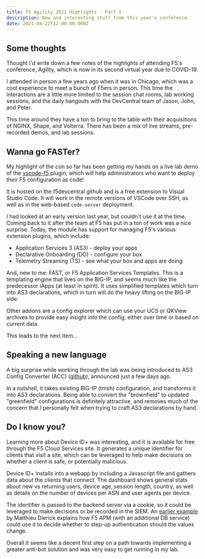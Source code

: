 ```yaml
---
title: F5 Agility 2021 Highlights - Part 1
description: New and interesting stuff from this year's conference.
date: 2021-04-22T12:00:00.000Z
---
```


## Some thoughts

Thought I'd write down a few notes of the highlights of attending F5's conference, Agility, which is now in its second virtual year due to COVID-19.

I attended in person a few years ago when it was in Chicago, which was a cool experience to meet a bunch of F5ers in person. This time the interactions are a little more limited to the session chat rooms, lab working sessions, and the daily hangouts with the DevCentral team of Jason, John, and Peter.

This time around they have a ton to bring to the table with their acquisitions of NGINX, Shape, and Volterra. There has been a mix of live streams, pre-recorded demos, and lab sessions.

## Wanna go FASTer?
My highlight of the con so far has been getting my hands on a live lab demo of the [vscode-f5](https://f5devcentral.github.io/vscode-f5) plugin, which will help administrators who want to deploy their F5 configuration as code! 

It is hosted on the f5devcentral github and is a free extension to Visual Studio Code. It will work in the remote versions of VSCode over SSH, as well as in the web-based ```code-server``` deployment.

I had looked at an early version last year, but couldn't use it at the time. Coming back to it after the team at F5 has put in a ton of work was a nice surprise. Today, the module has support for managing F5's various extension plugins, which include:

* Application Services 3 (AS3) - deploy your apps
* Declarative Onboarding (DO) - configure your box
* Telemetry Streaming (TS) - see what your box and apps are doing

And, new to me: FAST, or F5 Application Services Templates. This is a templating engine that lives on the BIG-IP, and seems much like the predecessor iApps (at least in spirit). It uses simplified templates which turn into AS3 declarations, which in turn will do the heavy lifting on the BIG-IP side.

Other addons are a config explorer which can use your UCS or QKView archives to provide easy insight into the config, either over time or based on current data.

This leads to the next item...

## Speaking a new language

A big surprise while working through the lab was being introduced to AS3 Config Converter (ACC) ([github](https://github.com/f5devcentral/f5-as3-config-converter)), announced just a few days ago. 

In a nutshell, it takes existing BIG-IP (tmsh) configuration, and transforms it into AS3 declarations. Being able to convert the "brownfield" to updated "greenfield" configurations is definitely attractive, and removes much of the concern that I personally felt when trying to craft AS3 declarations by hand.

## Do I know you?

Learning more about Device ID+ was interesting, and it is available for free through the F5 Cloud Services site. It generates a unique identifier for clients that visit a site, which can be leveraged to help make decisions on whether a client is safe, or potentially malicious.

Device ID+ installs into a webapp by including a Javascript file and gathers data about the clients that connect. The dashboard shows general stats about new vs returning users, device age, session length, country, as well as details on the number of devices per ASN and user agents per device. 

The identifier is passed to the backend server via a cookie, so it could be leveraged to make decisions or be recorded in the SIEM. An [earlier example](https://www.youtube.com/watch?v=ULXv4umSugA) by Matthieu Dierick explains how F5 APM (with an additional DB service) could use it to decide whether to step-up authentication should the values change.

Overall it seems like a decent first step on a path towards implementing a greater anti-bot solution and was very easy to get running in my lab.